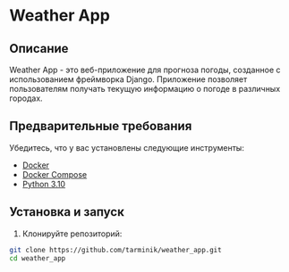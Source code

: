 # Weather App

## Описание

Weather App - это веб-приложение для прогноза погоды, созданное с использованием фреймворка Django. Приложение позволяет пользователям получать текущую информацию о погоде в различных городах.


## Предварительные требования

Убедитесь, что у вас установлены следующие инструменты:
- [Docker](https://www.docker.com/)
- [Docker Compose](https://docs.docker.com/compose/)
- [Python 3.10](https://www.python.org/downloads/)

## Установка и запуск

1. Клонируйте репозиторий:

```bash
git clone https://github.com/tarminik/weather_app.git
cd weather_app
```

